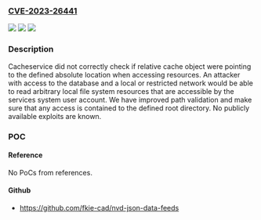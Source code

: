 ### [CVE-2023-26441](https://cve.mitre.org/cgi-bin/cvename.cgi?name=CVE-2023-26441)
![](https://img.shields.io/static/v1?label=Product&message=OX%20App%20Suite&color=blue)
![](https://img.shields.io/static/v1?label=Version&message=0%3C%3D%208.10%20&color=brighgreen)
![](https://img.shields.io/static/v1?label=Vulnerability&message=CWE-200%20Exposure%20of%20Sensitive%20Information%20to%20an%20Unauthorized%20Actor&color=brighgreen)

### Description

Cacheservice did not correctly check if relative cache object were pointing to the defined absolute location when accessing resources. An attacker with access to the database and a local or restricted network would be able to read arbitrary local file system resources that are accessible by the services system user account. We have improved path validation and make sure that any access is contained to the defined root directory. No publicly available exploits are known.

### POC

#### Reference
No PoCs from references.

#### Github
- https://github.com/fkie-cad/nvd-json-data-feeds


